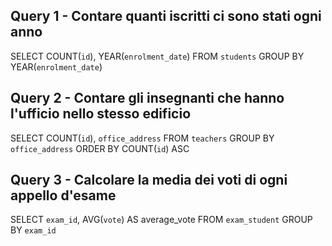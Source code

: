 ## Query 1 - Contare quanti iscritti ci sono stati ogni anno

SELECT COUNT(`id`), YEAR(`enrolment_date`)
FROM `students`
GROUP BY YEAR(`enrolment_date`)

## Query 2 - Contare gli insegnanti che hanno l'ufficio nello stesso edificio

SELECT COUNT(`id`), `office_address`
FROM `teachers`
GROUP BY `office_address`
ORDER BY COUNT(`id`) ASC

## Query 3 - Calcolare la media dei voti di ogni appello d'esame

SELECT `exam_id`, AVG(`vote`) AS average_vote
FROM `exam_student`
GROUP BY `exam_id`